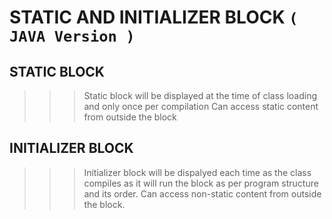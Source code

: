 # STATIC AND INITIALIZER BLOCK `( JAVA Version )`

## STATIC BLOCK

>>> Static block will be displayed at the time of class loading and only once per compilation
>>> Can access static content from outside the block

## INITIALIZER BLOCK

>>> Initializer block will be dispalyed each time as the class compiles as it will run the block as per program structure and its order.
>>> Can access non-static content from outside the block.

### 